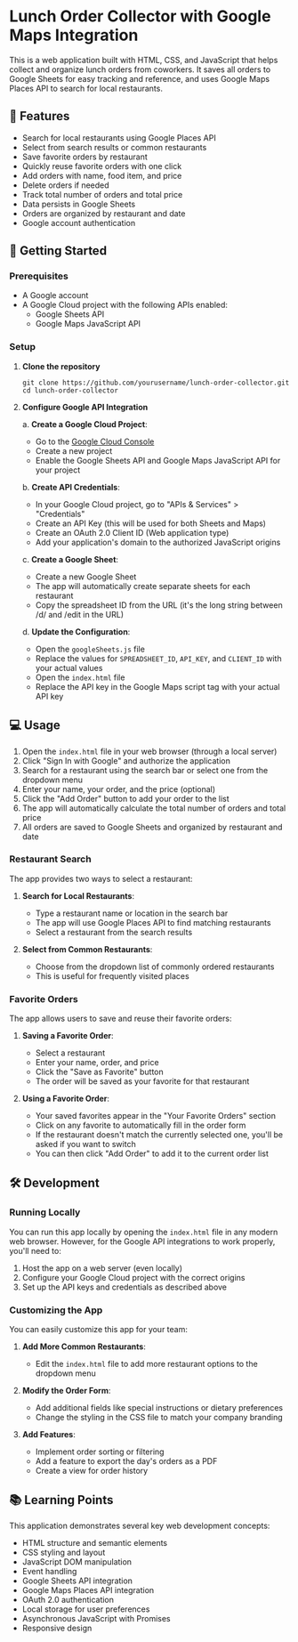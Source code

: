 # Lunch Order Collector with Google Maps Integration

This is a web application built with HTML, CSS, and JavaScript that helps collect and organize lunch orders from coworkers. It saves all orders to Google Sheets for easy tracking and reference, and uses Google Maps Places API to search for local restaurants.

## 🌟 Features

- Search for local restaurants using Google Places API
- Select from search results or common restaurants
- Save favorite orders by restaurant
- Quickly reuse favorite orders with one click
- Add orders with name, food item, and price
- Delete orders if needed
- Track total number of orders and total price
- Data persists in Google Sheets
- Orders are organized by restaurant and date
- Google account authentication

## 🚀 Getting Started

### Prerequisites

- A Google account
- A Google Cloud project with the following APIs enabled:
  - Google Sheets API
  - Google Maps JavaScript API

### Setup

1. **Clone the repository**
   ```
   git clone https://github.com/yourusername/lunch-order-collector.git
   cd lunch-order-collector
   ```

2. **Configure Google API Integration**

   a. **Create a Google Cloud Project**:
   - Go to the [Google Cloud Console](https://console.cloud.google.com/)
   - Create a new project
   - Enable the Google Sheets API and Google Maps JavaScript API for your project

   b. **Create API Credentials**:
   - In your Google Cloud project, go to "APIs & Services" > "Credentials"
   - Create an API Key (this will be used for both Sheets and Maps)
   - Create an OAuth 2.0 Client ID (Web application type)
   - Add your application's domain to the authorized JavaScript origins

   c. **Create a Google Sheet**:
   - Create a new Google Sheet
   - The app will automatically create separate sheets for each restaurant
   - Copy the spreadsheet ID from the URL (it's the long string between /d/ and /edit in the URL)

   d. **Update the Configuration**:
   - Open the `googleSheets.js` file
   - Replace the values for `SPREADSHEET_ID`, `API_KEY`, and `CLIENT_ID` with your actual values
   - Open the `index.html` file
   - Replace the API key in the Google Maps script tag with your actual API key

## 💻 Usage

1. Open the `index.html` file in your web browser (through a local server)
2. Click "Sign In with Google" and authorize the application
3. Search for a restaurant using the search bar or select one from the dropdown menu
4. Enter your name, your order, and the price (optional)
5. Click the "Add Order" button to add your order to the list
6. The app will automatically calculate the total number of orders and total price
7. All orders are saved to Google Sheets and organized by restaurant and date

### Restaurant Search

The app provides two ways to select a restaurant:

1. **Search for Local Restaurants**:
   - Type a restaurant name or location in the search bar
   - The app will use Google Places API to find matching restaurants
   - Select a restaurant from the search results

2. **Select from Common Restaurants**:
   - Choose from the dropdown list of commonly ordered restaurants
   - This is useful for frequently visited places

### Favorite Orders

The app allows users to save and reuse their favorite orders:

1. **Saving a Favorite Order**:
   - Select a restaurant
   - Enter your name, order, and price
   - Click the "Save as Favorite" button
   - The order will be saved as your favorite for that restaurant

2. **Using a Favorite Order**:
   - Your saved favorites appear in the "Your Favorite Orders" section
   - Click on any favorite to automatically fill in the order form
   - If the restaurant doesn't match the currently selected one, you'll be asked if you want to switch
   - You can then click "Add Order" to add it to the current order list

## 🛠️ Development

### Running Locally

You can run this app locally by opening the `index.html` file in any modern web browser. However, for the Google API integrations to work properly, you'll need to:

1. Host the app on a web server (even locally)
2. Configure your Google Cloud project with the correct origins
3. Set up the API keys and credentials as described above

### Customizing the App

You can easily customize this app for your team:

1. **Add More Common Restaurants**:
   - Edit the `index.html` file to add more restaurant options to the dropdown menu

2. **Modify the Order Form**:
   - Add additional fields like special instructions or dietary preferences
   - Change the styling in the CSS file to match your company branding

3. **Add Features**:
   - Implement order sorting or filtering
   - Add a feature to export the day's orders as a PDF
   - Create a view for order history

## 📚 Learning Points

This application demonstrates several key web development concepts:

- HTML structure and semantic elements
- CSS styling and layout
- JavaScript DOM manipulation
- Event handling
- Google Sheets API integration
- Google Maps Places API integration
- OAuth 2.0 authentication
- Local storage for user preferences
- Asynchronous JavaScript with Promises
- Responsive design 